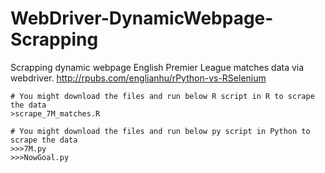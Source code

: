 WebDriver-DynamicWebpage-Scrapping
==================================

Scrapping dynamic webpage English Premier League matches data via webdriver. <http://rpubs.com/englianhu/rPython-vs-RSelenium>

```
# You might download the files and run below R script in R to scrape the data
>scrape_7M_matches.R
```

```
# You might download the files and run below py script in Python to scrape the data
>>>7M.py
>>>NowGoal.py
```

